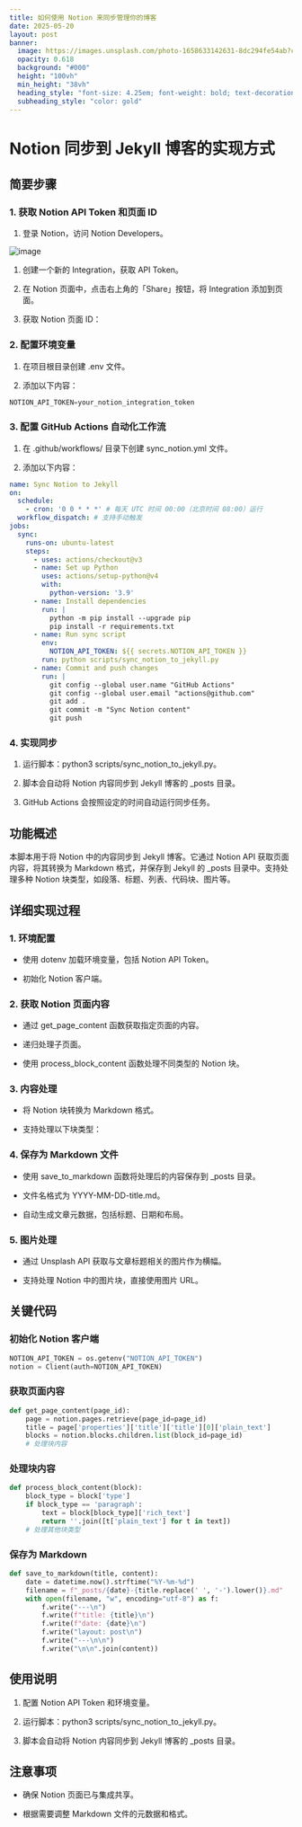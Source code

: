 ```yaml
---
title: 如何使用 Notion 来同步管理你的博客
date: 2025-05-20
layout: post
banner:
  image: https://images.unsplash.com/photo-1658633142631-8dc294fe54ab?crop=entropy&cs=tinysrgb&fit=max&fm=jpg&ixid=M3w2OTIwMzJ8MHwxfHJhbmRvbXx8fHx8fHx8fDE3NDc3MjI3NDN8&ixlib=rb-4.1.0&q=80&w=1080
  opacity: 0.618
  background: "#000"
  height: "100vh"
  min_height: "38vh"
  heading_style: "font-size: 4.25em; font-weight: bold; text-decoration: underline"
  subheading_style: "color: gold"
---
```


# Notion 同步到 Jekyll 博客的实现方式

## 简要步骤

### 1. 获取 Notion API Token 和页面 ID

1. 登录 Notion，访问 Notion Developers。

![image](https://prod-files-secure.s3.us-west-2.amazonaws.com/a7a0cc5a-89b9-4cda-8686-1fba0ca52f40/d19c1afe-dea5-4312-9333-786b0ba83054/image.png?X-Amz-Algorithm=AWS4-HMAC-SHA256&X-Amz-Content-Sha256=UNSIGNED-PAYLOAD&X-Amz-Credential=ASIAZI2LB4667ABNTESG%2F20250520%2Fus-west-2%2Fs3%2Faws4_request&X-Amz-Date=20250520T063220Z&X-Amz-Expires=3600&X-Amz-Security-Token=IQoJb3JpZ2luX2VjEOb%2F%2F%2F%2F%2F%2F%2F%2F%2F%2FwEaCXVzLXdlc3QtMiJHMEUCIGYs5%2B6u5ACEij22zqe%2FYoTY1P6mXVE3X0f1ImtsvK58AiEAmVOiXYYed9dcjEyBIbvL1ncNAr5pMTG4SnlmNzrUSAQqiAQIn%2F%2F%2F%2F%2F%2F%2F%2F%2F%2F%2FARAAGgw2Mzc0MjMxODM4MDUiDFtrvIlSnTUq8XJZ7CrcA4sxMJjAZVUL%2BW%2FcEgAukbTVnEcW9sOBQB%2BYcKHCozNji0kIfcsWt%2FVgV49bV7iIYdK4%2B6hp4gucuAe0b2heKgAuyr3mX7U%2FgABio2uz08pXE7Ek3r60oDg1CtzdSt%2F1HY1Kfpu9nuZhtf5ZlHs%2BQ5To2OtKtobEMFXjar44aDPNCAk7BqoNsrm9H5R%2FAXg94gFxXTxrQHV3WplYvmOdh%2F4PftbEzldPOYPZhzTezD1Rk7dbNjDcCE5CV0wviZ1v%2FCuxdIN%2FbiK6KKHFrz66hPRjGGvgOlGwZKjvh507F0knPql9O0vHkh2aD6EWgFGLgLHaZwtu9crtRrcDNu8%2ByK0CgV7QbjEwguejkO%2BW9SS3wujbatSoy0Rg0vRUhJfLr15WJq8Q1G5HEC0D5L71a2qSO5Pc%2FBpS9u4SIzh3ibls2t8CSQPfmQ5yNk2oXvsQNPpJp0AJax%2F3l%2BT9ayK77Q7t50CHn86HZQYHXO76zkakLlUj6pxSLKL7jnF%2BGmtISPXkJ8KIKq%2BtEc8YIJC0HBo%2BMHbz%2BenA1aSs%2BDV0WSlo4fXS9VWxGSkL4BrqfiiyKxgK7pJGUaYkSUN2%2BsZ2KS0rb2BMMCJs6tB4Nd%2FDU9cYhaCi0HQFsNRHcRONMNassMEGOqUBOgXsbsCWzDah3Q5hcVkvbA8P5elme0lXaq7oC8eJ8ZB%2BRqVDFOBGZaOmYltxQh5yGgfVym7OrdegSbX762EgyLWr1aEJJT7MVpzsygEtt%2F9tzFAW0D3p3N9wIGmzPswyN8jT6LhIAAiFgnXXmjbtSpPsI%2BUOkR3A6XT%2FMVrsbimnYgTiMFvGw%2FOna8u2RnJrBNTeNQ%2FcVYowrS6FpronoVEXMGC6&X-Amz-Signature=4db66c5257da7a571bb0410bbae37689962a2dd3c2d2bb1d69d342089dbf3fb7&X-Amz-SignedHeaders=host&x-id=GetObject)

1. 创建一个新的 Integration，获取 API Token。

1. 在 Notion 页面中，点击右上角的「Share」按钮，将 Integration 添加到页面。

1. 获取 Notion 页面 ID：


### 2. 配置环境变量

1. 在项目根目录创建 .env 文件。

1. 添加以下内容：

```javascript
NOTION_API_TOKEN=your_notion_integration_token
```

### 3. 配置 GitHub Actions 自动化工作流

1. 在 .github/workflows/ 目录下创建 sync_notion.yml 文件。

1. 添加以下内容：

```yaml
name: Sync Notion to Jekyll
on:
  schedule:
    - cron: '0 0 * * *' # 每天 UTC 时间 00:00（北京时间 08:00）运行
  workflow_dispatch: # 支持手动触发
jobs:
  sync:
    runs-on: ubuntu-latest
    steps:
      - uses: actions/checkout@v3
      - name: Set up Python
        uses: actions/setup-python@v4
        with:
          python-version: '3.9'
      - name: Install dependencies
        run: |
          python -m pip install --upgrade pip
          pip install -r requirements.txt
      - name: Run sync script
        env:
          NOTION_API_TOKEN: ${{ secrets.NOTION_API_TOKEN }}
        run: python scripts/sync_notion_to_jekyll.py
      - name: Commit and push changes
        run: |
          git config --global user.name "GitHub Actions"
          git config --global user.email "actions@github.com"
          git add .
          git commit -m "Sync Notion content"
          git push
```

### 4. 实现同步

1. 运行脚本：python3 scripts/sync_notion_to_jekyll.py。

1. 脚本会自动将 Notion 内容同步到 Jekyll 博客的 _posts 目录。

1. GitHub Actions 会按照设定的时间自动运行同步任务。

## 功能概述

本脚本用于将 Notion 中的内容同步到 Jekyll 博客。它通过 Notion API 获取页面内容，将其转换为 Markdown 格式，并保存到 Jekyll 的 _posts 目录中。支持处理多种 Notion 块类型，如段落、标题、列表、代码块、图片等。

## 详细实现过程

### 1. 环境配置

- 使用 dotenv 加载环境变量，包括 Notion API Token。

- 初始化 Notion 客户端。

### 2. 获取 Notion 页面内容

- 通过 get_page_content 函数获取指定页面的内容。

- 递归处理子页面。

- 使用 process_block_content 函数处理不同类型的 Notion 块。

### 3. 内容处理

- 将 Notion 块转换为 Markdown 格式。

- 支持处理以下块类型：


### 4. 保存为 Markdown 文件

- 使用 save_to_markdown 函数将处理后的内容保存到 _posts 目录。

- 文件名格式为 YYYY-MM-DD-title.md。

- 自动生成文章元数据，包括标题、日期和布局。

### 5. 图片处理

- 通过 Unsplash API 获取与文章标题相关的图片作为横幅。

- 支持处理 Notion 中的图片块，直接使用图片 URL。

## 关键代码

### 初始化 Notion 客户端

```python
NOTION_API_TOKEN = os.getenv("NOTION_API_TOKEN")
notion = Client(auth=NOTION_API_TOKEN)
```

### 获取页面内容

```python
def get_page_content(page_id):
    page = notion.pages.retrieve(page_id=page_id)
    title = page['properties']['title']['title'][0]['plain_text']
    blocks = notion.blocks.children.list(block_id=page_id)
    # 处理块内容
```

### 处理块内容

```python
def process_block_content(block):
    block_type = block['type']
    if block_type == 'paragraph':
        text = block[block_type]['rich_text']
        return ''.join([t['plain_text'] for t in text])
    # 处理其他块类型
```

### 保存为 Markdown

```python
def save_to_markdown(title, content):
    date = datetime.now().strftime("%Y-%m-%d")
    filename = f"_posts/{date}-{title.replace(' ', '-').lower()}.md"
    with open(filename, "w", encoding="utf-8") as f:
        f.write("---\n")
        f.write(f"title: {title}\n")
        f.write(f"date: {date}\n")
        f.write("layout: post\n")
        f.write("---\n\n")
        f.write("\n\n".join(content))
```

## 使用说明

1. 配置 Notion API Token 和环境变量。

1. 运行脚本：python3 scripts/sync_notion_to_jekyll.py。

1. 脚本会自动将 Notion 内容同步到 Jekyll 博客的 _posts 目录。

## 注意事项

- 确保 Notion 页面已与集成共享。

- 根据需要调整 Markdown 文件的元数据和格式。